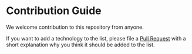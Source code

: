 # Contribution Guide

We welcome contribution to this repository from anyone.

If you want to add a technology to the list, please file a [Pull Request](./pulls) with a short explanation why you think it should be added to the list.
